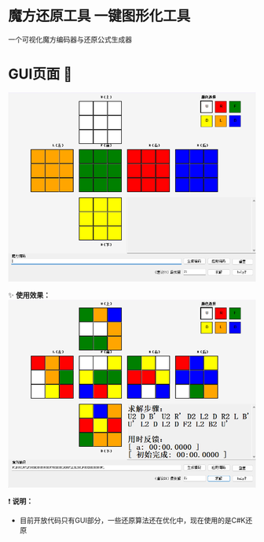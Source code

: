 # 魔方还原工具 一键图形化工具
一个可视化魔方编码器与还原公式生成器

# GUI页面 🚀
![配图](img/2025-09-07163717.png)

✨ **使用效果：**
![配图](img/2025-09-07165123.png)

❗ **说明：**
*   目前开放代码只有GUI部分，一些还原算法还在优化中，现在使用的是C#K还原
